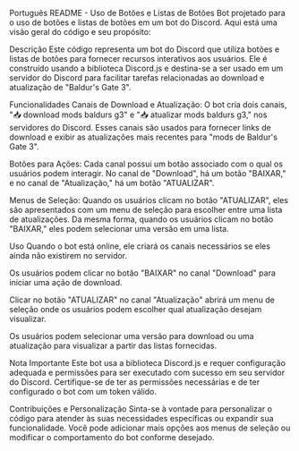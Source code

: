 Português README - Uso de Botões e Listas de Botões
Bot projetado para o uso de botões e listas de botões em um bot do Discord. Aqui está uma visão geral do código e seu propósito:

Descrição
Este código representa um bot do Discord que utiliza botões e listas de botões para fornecer recursos interativos aos usuários. Ele é construído usando a biblioteca Discord.js e destina-se a ser usado em um servidor do Discord para facilitar tarefas relacionadas ao download e atualização de "Baldur's Gate 3".

Funcionalidades
Canais de Download e Atualização: O bot cria dois canais, "📥 download mods baldurs g3" e "📥 atualizar mods baldurs g3," nos servidores do Discord. Esses canais são usados para fornecer links de download e exibir as atualizações mais recentes para "mods de Baldur's Gate 3".

Botões para Ações: Cada canal possui um botão associado com o qual os usuários podem interagir. No canal de "Download", há um botão "BAIXAR," e no canal de "Atualização," há um botão "ATUALIZAR".

Menus de Seleção: Quando os usuários clicam no botão "ATUALIZAR", eles são apresentados com um menu de seleção para escolher entre uma lista de atualizações. Da mesma forma, quando os usuários clicam no botão "BAIXAR," eles podem selecionar uma versão em uma lista.

Uso
Quando o bot está online, ele criará os canais necessários se eles ainda não existirem no servidor.

Os usuários podem clicar no botão "BAIXAR" no canal "Download" para iniciar uma ação de download.

Clicar no botão "ATUALIZAR" no canal "Atualização" abrirá um menu de seleção onde os usuários podem escolher qual atualização desejam visualizar.

Os usuários podem selecionar uma versão para download ou uma atualização para visualizar a partir das listas fornecidas.

Nota Importante
Este bot usa a biblioteca Discord.js e requer configuração adequada e permissões para ser executado com sucesso em seu servidor do Discord. Certifique-se de ter as permissões necessárias e de ter configurado o bot com um token válido.

Contribuições e Personalização
Sinta-se à vontade para personalizar o código para atender às suas necessidades específicas ou expandir sua funcionalidade. Você pode adicionar mais opções aos menus de seleção ou modificar o comportamento do bot conforme desejado.
